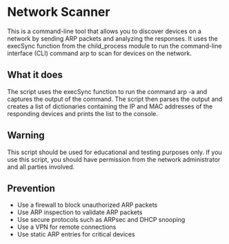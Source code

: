 # Network Scanner

This is a command-line tool that allows you to discover devices on a network by sending ARP packets and analyzing the responses. It uses the execSync function from the child_process module to run the command-line interface (CLI) command arp to scan for devices on the network.

## What it does
The script uses the execSync function to run the command arp -a <target-ip-or-ip-range> and captures the output of the command. The script then parses the output and creates a list of dictionaries containing the IP and MAC addresses of the responding devices and prints the list to the console.

## Warning
This script should be used for educational and testing purposes only. If you use this script, you should have permission from the network administrator and all parties involved.

## Prevention

* Use a firewall to block unauthorized ARP packets
* Use ARP inspection to validate ARP packets
* Use secure protocols such as ARPsec and DHCP snooping
* Use a VPN for remote connections
* Use static ARP entries for critical devices


